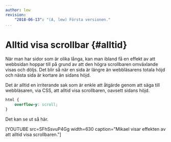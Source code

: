 ```yaml
---
author: lew
revision:
    "2018-06-13": "(A, lew) Första versionen."
...
```

Alltid visa scrollbar {#alltid}
=======================

När man har sidor som är olika långa, kan man ibland få en effekt av att webbsidan hoppar till på grund av att den högra scrollbaren omväxlande visas och döljs. Det blir så när en sida är längre än webbläsarens totala höjd och nästa sida är kortare än sidans höjd.

Det är alltid en irriterande sak som är enkle att åtgärde genom att säga till webbläsaren, via CSS, att alltid visa scrollbaren, oavsett sidans höjd.

```css
html {
    overflow-y: scroll;
}
```

Det kan se ut så här.

[YOUTUBE src=SFhSsvuP4Gg width=630 caption="Mikael visar effekten av att alltid visa scrollbaren."]
